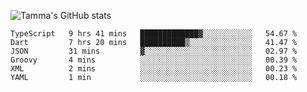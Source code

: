 ![Tamma's GitHub stats](https://github-readme-stats.vercel.app/api?username=pratamatama&theme=react&hide_border=true&show_icons=true&include_all_commits=true&count_private=true&hide=issues)

<!--START_SECTION:waka-->

```text
TypeScript   9 hrs 41 mins   █████████████▓░░░░░░░░░░░   54.67 %
Dart         7 hrs 20 mins   ██████████▒░░░░░░░░░░░░░░   41.47 %
JSON         31 mins         ▓░░░░░░░░░░░░░░░░░░░░░░░░   02.97 %
Groovy       4 mins          ░░░░░░░░░░░░░░░░░░░░░░░░░   00.39 %
XML          2 mins          ░░░░░░░░░░░░░░░░░░░░░░░░░   00.23 %
YAML         1 min           ░░░░░░░░░░░░░░░░░░░░░░░░░   00.18 %
```

<!--END_SECTION:waka-->
